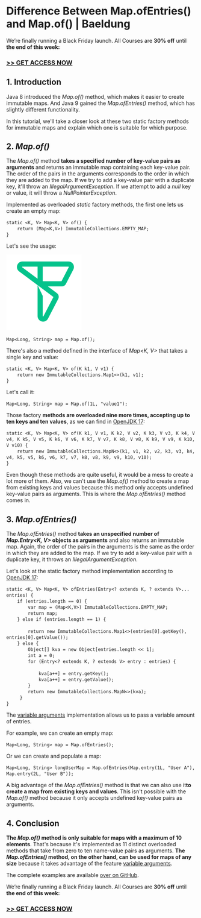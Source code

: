 # Difference Between Map.ofEntries() and Map.of() | Baeldung
  

We’re finally running a Black Friday launch. All Courses are **30% off** until **the end of this week:**

### **[\>> GET ACCESS NOW](https://www.baeldung.com/all-courses)**

**1\. Introduction**[](#introduction)
-------------------------------------

Java 8 introduced the _Map.of()_ method, which makes it easier to create immutable maps. And Java 9 gained the _Map.ofEntries()_ method, which has slightly different functionality.

In this tutorial, we'll take a closer look at these two static factory methods for immutable maps and explain which one is suitable for which purpose.

**2\. _Map.of()_**[](#mapof)
----------------------------

The _Map.of()_ method **takes a specified number of key-value pairs as arguments** and returns an immutable map containing each key-value pair. The order of the pairs in the arguments corresponds to the order in which they are added to the map. If we try to add a key-value pair with a duplicate key, it'll throw an _IllegalArgumentException_. If we attempt to add a _null_ key or value, it will throw a _NullPointerException_.

Implemented as overloaded _static_ factory methods, the first one lets us create an empty map:

```null
static <K, V> Map<K, V> of() {
    return (Map<K,V>) ImmutableCollections.EMPTY_MAP;
}
```

Let's see the usage:

[![](_assets/fslogo-green.svg)
](https://freestar.com/?utm_campaign=branding&utm_medium=banner&utm_source=baeldung.com&utm_content=baeldung_leaderboard_mid_1)

```null
Map<Long, String> map = Map.of();
```

There's also a method defined in the interface of _Map<K, V>_ that takes a single key and value:

```null
static <K, V> Map<K, V> of(K k1, V v1) {
    return new ImmutableCollections.Map1<>(k1, v1);
}
```

Let's call it:

```null
Map<Long, String> map = Map.of(1L, "value1");

```

Those factory **methods are overloaded nine more times, accepting up to ten keys and ten values**, as we can find in [OpenJDK 17](https://openjdk.org/projects/jdk/17/):

```null
static <K, V> Map<K, V> of(K k1, V v1, K k2, V v2, K k3, V v3, K k4, V v4, K k5, V v5, K k6, V v6, K k7, V v7, K k8, V v8, K k9, V v9, K k10, V v10) {
    return new ImmutableCollections.MapN<>(k1, v1, k2, v2, k3, v3, k4, v4, k5, v5, k6, v6, k7, v7, k8, v8, k9, v9, k10, v10);
}
```

Even though these methods are quite useful, it would be a mess to create a lot more of them. Also, we can't use the _Map.of()_ method to create a map from existing keys and values because this method only accepts undefined key-value pairs as arguments. This is where the _Map.ofEntries()_ method comes in.

**3\. _Map.ofEntries()_**[](#mapofentries)
------------------------------------------

The _Map.ofEntries()_ method **takes an unspecified number of _Map.Entry<K, V>_ objects as arguments** and also returns an immutable map. Again, the order of the pairs in the arguments is the same as the order in which they are added to the map. If we try to add a key-value pair with a duplicate key, it throws an _IllegalArgumentException_.

Let's look at the static factory method implementation according to [OpenJDK 17](https://openjdk.org/projects/jdk/17/):

```null
static <K, V> Map<K, V> ofEntries(Entry<? extends K, ? extends V>... entries) {
    if (entries.length == 0) { 
        var map = (Map<K,V>) ImmutableCollections.EMPTY_MAP;
        return map;
    } else if (entries.length == 1) {
        
        return new ImmutableCollections.Map1<>(entries[0].getKey(), entries[0].getValue());
    } else {
        Object[] kva = new Object[entries.length << 1];
        int a = 0;
        for (Entry<? extends K, ? extends V> entry : entries) {
            
            kva[a++] = entry.getKey();
            kva[a++] = entry.getValue();
        }
        return new ImmutableCollections.MapN<>(kva);
     }
}
```

The [variable arguments](https://www.baeldung.com/java-varargs) implementation allows us to pass a variable amount of entries.

For example, we can create an empty map:

```null
Map<Long, String> map = Map.ofEntries();
```

Or we can create and populate a map:

```null
Map<Long, String> longUserMap = Map.ofEntries(Map.entry(1L, "User A"), Map.entry(2L, "User B"));
```

A big advantage of the _Map.ofEntries()_ method is that we can also use it**to create a map from existing keys and values**. This isn't possible with the _Map.of()_ method because it only accepts undefined key-value pairs as arguments.

**4\. Conclusion**[](#conclusion)
---------------------------------

**The _Map.of()_ method is only suitable for maps with a maximum of 10 elements**. That's because it's implemented as 11 distinct overloaded methods that take from zero to ten name-value pairs as arguments. **The _Map.ofEntries()_ method, on the other hand, can be used for maps of any size** because it takes advantage of the feature [variable arguments](https://www.baeldung.com/java-varargs).

The complete examples are available [over on GitHub](https://github.com/eugenp/tutorials/tree/master/core-java-modules/core-java-collections-maps-5).

We’re finally running a Black Friday launch. All Courses are **30% off** until **the end of this week:**

### **[\>> GET ACCESS NOW](https://www.baeldung.com/all-courses)**